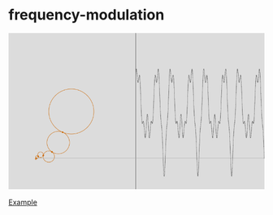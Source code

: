 # frequency-modulation

<img src="preview.png" width="620px"></img>

[Example](https://editor.p5js.org/IlyaChichkov/full/mclfSRN27)
